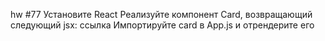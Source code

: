 hw #77
Установите React
Реализуйте компонент Card, возвращающий следующий jsx:  ссылка
Импортируйте card в App.js и отрендерите его